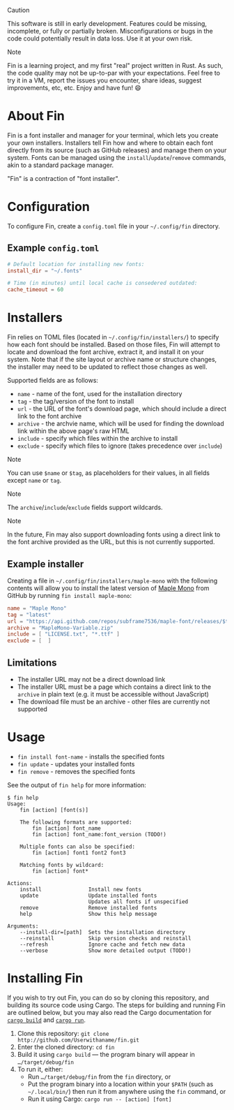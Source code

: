 > [!CAUTION]
> This software is still in early development. Features could be missing,
> incomplete, or fully or partially broken. Misconfigurations or bugs in
> the code could potentially result in data loss. Use it at your own risk.

> [!NOTE]
> Fin is a learning project, and my first "real" project written in Rust.
> As such, the code quality may not be up-to-par with your expectations.
> Feel free to try it in a VM, report the issues you encounter, share
> ideas, suggest improvements, etc, etc. Enjoy and have fun! 😄

# About Fin

Fin is a font installer and manager for your terminal, which lets you create
your own installers. Installers tell Fin how and where to obtain each font
directly from its source (such as GitHub releases) and manage them on your
system. Fonts can be managed using the `install`/`update`/`remove` commands,
akin to a standard package manager.

"Fin" is a contraction of "font installer".

# Configuration

To configure Fin, create a `config.toml` file in your `~/.config/fin`
directory.

## Example `config.toml`

```toml
# Default location for installing new fonts:
install_dir = "~/.fonts"

# Time (in minutes) until local cache is consedered outdated:
cache_timeout = 60
```

# Installers

Fin relies on TOML files (located in `~/.config/fin/installers/`) to specify
how each font should be installed. Based on those files, Fin will attempt
to locate and download the font archive, extract it, and install it on your
system. Note that if the site layout or archive name or structure changes,
the installer may need to be updated to reflect those changes as well.

Supported fields are as follows:

- `name` - name of the font, used for the installation directory
- `tag` - the tag/version of the font to install
- `url` - the URL of the font's download page, which should include a direct link to the font archive
- `archive` - the archvie name, which will be used for finding the download link within the above page's raw HTML
- `include` - specify which files within the archive to install
- `exclude` - specify which files to ignore (takes precedence over `include`)

> [!NOTE]
> You can use `$name` or `$tag`, as placeholders for their values,
> in all fields except `name` or `tag`.

> [!NOTE]
> The `archive`/`include`/`exclude` fields support wildcards.

> [!NOTE]
> In the future, Fin may also support downloading fonts using
> a direct link to the font archive provided as the URL, but
> this is not currently supported.

## Example installer

Creating a file in `~/.config/fin/installers/maple-mono` with the
following contents will allow you to install the latest version of
[Maple Mono](https://github.com/subframe7536/maple-font) from GitHub
by running `fin install maple-mono`:

```toml
name = "Maple Mono"
tag = "latest"
url = "https://api.github.com/repos/subframe7536/maple-font/releases/$tag"
archive = "MapleMono-Variable.zip"
include = [ "LICENSE.txt", "*.ttf" ]
exclude = [  ]
````

## Limitations

- The installer URL may not be a direct download link
- The installer URL must be a page which contains a direct link
to the `archive` in plain text (e.g. it must be accessible without
JavaScript)
- The download file must be an archive - other files are currently
not supported

# Usage

- `fin install font-name` - installs the specified fonts
- `fin update` - updates your installed fonts
- `fin remove` - removes the specified fonts

See the output of `fin help` for more information:

```
$ fin help
Usage:
    fin [action] [font(s)]

    The following formats are supported:
        fin [action] font_name
        fin [action] font_name:font_version (TODO!)

    Multiple fonts can also be specified:
        fin [action] font1 font2 font3

    Matching fonts by wildcard:
        fin [action] font*

Actions:
    install               Install new fonts
    update                Update installed fonts
                          Updates all fonts if unspecified
    remove                Remove installed fonts
    help                  Show this help message

Arguments:
    --install-dir=[path]  Sets the installation directory
    --reinstall           Skip version checks and reinstall
    --refresh             Ignore cache and fetch new data
    --verbose             Show more detailed output (TODO!)
```

# Installing Fin

If you wish to try out Fin, you can do so by cloning this repository, and
building its source code using Cargo. The steps for building and running Fin
are outlined below, but you may also read the Cargo documentation for  [`cargo build`](https://doc.rust-lang.org/cargo/commands/cargo-build.html)
and [`cargo run`](https://doc.rust-lang.org/cargo/commands/cargo-run.html).

1. Clone this repository: `git clone http://github.com/Userwithaname/fin.git`
2. Enter the cloned directory: `cd fin`
3. Build it using `cargo build` — the program binary will appear in `…/target/debug/fin`
4. To run it, either:
    - Run `…/target/debug/fin` from the `fin` directory, or
    - Put the program binary into a location within your `$PATH` (such as `~/.local/bin/`)
    then run it from anywhere using the `fin` command, or
    - Run it using Cargo:  `cargo run -- [action] [font]`
